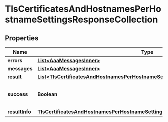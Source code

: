 

# TlsCertificatesAndHostnamesPerHostnameSettingsResponseCollection


## Properties

| Name | Type | Description | Notes |
|------------ | ------------- | ------------- | -------------|
|**errors** | [**List&lt;AaaMessagesInner&gt;**](AaaMessagesInner.md) |  |  |
|**messages** | [**List&lt;AaaMessagesInner&gt;**](AaaMessagesInner.md) |  |  |
|**result** | [**List&lt;TlsCertificatesAndHostnamesPerHostnameSettingsResponseCollectionAllOfResult&gt;**](TlsCertificatesAndHostnamesPerHostnameSettingsResponseCollectionAllOfResult.md) |  |  |
|**success** | **Boolean** | Whether the API call was successful |  |
|**resultInfo** | [**TlsCertificatesAndHostnamesPerHostnameSettingsResponseCollectionAllOfResultInfo**](TlsCertificatesAndHostnamesPerHostnameSettingsResponseCollectionAllOfResultInfo.md) |  |  [optional] |



